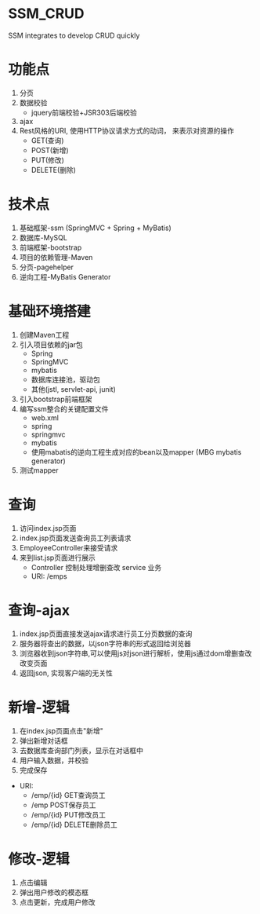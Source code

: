 # SSM_CRUD
SSM integrates to develop CRUD quickly

# 功能点
1. 分页
2. 数据校验
   * jquery前端校验+JSR303后端校验
3. ajax
4. Rest风格的URI, 使用HTTP协议请求方式的动词， 来表示对资源的操作
   * GET(查询)
   * POST(新增)
   * PUT(修改)
   * DELETE(删除)
   
# 技术点
1. 基础框架-ssm (SpringMVC + Spring + MyBatis)
2. 数据库-MySQL
3. 前端框架-bootstrap
4. 项目的依赖管理-Maven
5. 分页-pagehelper
6. 逆向工程-MyBatis Generator


# 基础环境搭建
1. 创建Maven工程
2. 引入项目依赖的jar包
   * Spring
   * SpringMVC
   * mybatis
   * 数据库连接池，驱动包
   * 其他(jstl, servlet-api, junit)
3. 引入bootstrap前端框架
4. 编写ssm整合的关键配置文件
   * web.xml
   * spring
   * springmvc
   * mybatis
   * 使用mabatis的逆向工程生成对应的bean以及mapper (MBG mybatis generator)
5. 测试mapper

# 查询 
1. 访问index.jsp页面
2. index.jsp页面发送查询员工列表请求
3. EmployeeController来接受请求
4. 来到list.jsp页面进行展示
   * Controller 控制处理增删查改 service 业务
   * URI: /emps
   
# 查询-ajax
1. index.jsp页面直接发送ajax请求进行员工分页数据的查询
2. 服务器将查出的数据，以json字符串的形式返回给浏览器
3. 浏览器收到json字符串,可以使用js对json进行解析，使用js通过dom增删查改改变页面
4. 返回json, 实现客户端的无关性

# 新增-逻辑
1. 在index.jsp页面点击"新增"
2. 弹出新增对话框
3. 去数据库查询部门列表，显示在对话框中
4. 用户输入数据，并校验
5. 完成保存

* URI:
    * /emp/{id} GET查询员工
    * /emp           POST保存员工
    * /emp/{id}      PUT修改员工
    * /emp/{id}      DELETE删除员工

# 修改-逻辑
1. 点击编辑
2. 弹出用户修改的模态框
3. 点击更新，完成用户修改
